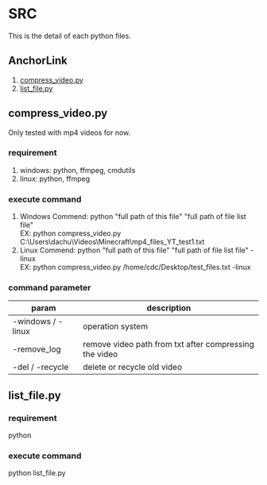 # SRC

This is the detail of each python files.

## AnchorLink

1. [compress_video.py](#1)
2. [list_file.py](#2)

## <a name="1"></a>compress_video.py

Only tested with mp4 videos for now.

### requirement

1. windows: python, ffmpeg, cmdutils
2. linux: python, ffmpeg

### execute command

1. Windows Commend: python "full path of this file" "full path of file list file"<br>
EX: python compress_video.py C:\Users\dachu\Videos\Minecraft\mp4_files_YT_test1.txt
2. Linux Commend: python "full path of this file" "full path of file list file" -linux<br>
EX: python compress_video.py /home/cdc/Desktop/test_files.txt -linux

### command parameter

| param             | description                                            |
| ----------------- | ------------------------------------------------------ |
| -windows / -linux | operation system                                       |
| -remove_log       | remove video path from txt after compressing the video |
| -del / -recycle   | delete or recycle old video                            |

## <a name="2"></a>list_file.py

### requirement

python

### execute command

python list_file.py
